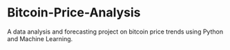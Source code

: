 # Bitcoin-Price-Analysis
A data analysis and forecasting project on bitcoin price trends using Python and Machine Learning.
